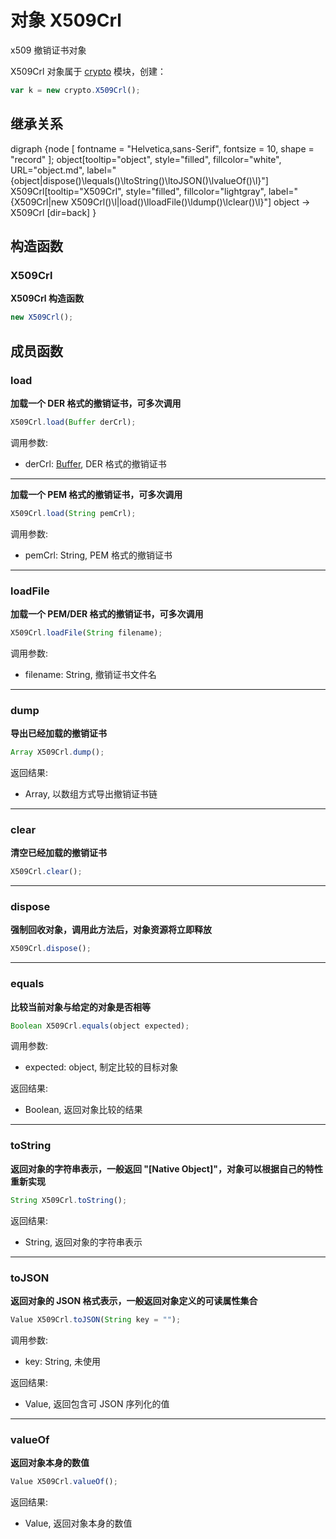 # 对象 X509Crl
x509 撤销证书对象

X509Crl 对象属于 [crypto](../../module/ifs/crypto.md) 模块，创建：

```JavaScript
var k = new crypto.X509Crl();
```

## 继承关系
<dot>digraph {node [ fontname = "Helvetica,sans-Serif", fontsize = 10, shape = "record" ];
object[tooltip="object", style="filled", fillcolor="white", URL="object.md", label="{object|dispose()\lequals()\ltoString()\ltoJSON()\lvalueOf()\l}"]
X509Crl[tooltip="X509Crl", style="filled", fillcolor="lightgray", label="{X509Crl|new X509Crl()\l|load()\lloadFile()\ldump()\lclear()\l}"]
object -> X509Crl [dir=back]
}</dot>

## 构造函数
        
### X509Crl
**X509Crl 构造函数**

```JavaScript
new X509Crl();
```

## 成员函数
        
### load
**加载一个 DER 格式的撤销证书，可多次调用**

```JavaScript
X509Crl.load(Buffer derCrl);
```

调用参数:
* derCrl: [Buffer](Buffer.md), DER 格式的撤销证书

--------------------------
**加载一个 PEM 格式的撤销证书，可多次调用**

```JavaScript
X509Crl.load(String pemCrl);
```

调用参数:
* pemCrl: String, PEM 格式的撤销证书

--------------------------
### loadFile
**加载一个 PEM/DER 格式的撤销证书，可多次调用**

```JavaScript
X509Crl.loadFile(String filename);
```

调用参数:
* filename: String, 撤销证书文件名

--------------------------
### dump
**导出已经加载的撤销证书**

```JavaScript
Array X509Crl.dump();
```

返回结果:
* Array, 以数组方式导出撤销证书链

--------------------------
### clear
**清空已经加载的撤销证书**

```JavaScript
X509Crl.clear();
```

--------------------------
### dispose
**强制回收对象，调用此方法后，对象资源将立即释放**

```JavaScript
X509Crl.dispose();
```

--------------------------
### equals
**比较当前对象与给定的对象是否相等**

```JavaScript
Boolean X509Crl.equals(object expected);
```

调用参数:
* expected: object, 制定比较的目标对象

返回结果:
* Boolean, 返回对象比较的结果

--------------------------
### toString
**返回对象的字符串表示，一般返回 "[Native Object]"，对象可以根据自己的特性重新实现**

```JavaScript
String X509Crl.toString();
```

返回结果:
* String, 返回对象的字符串表示

--------------------------
### toJSON
**返回对象的 JSON 格式表示，一般返回对象定义的可读属性集合**

```JavaScript
Value X509Crl.toJSON(String key = "");
```

调用参数:
* key: String, 未使用

返回结果:
* Value, 返回包含可 JSON 序列化的值

--------------------------
### valueOf
**返回对象本身的数值**

```JavaScript
Value X509Crl.valueOf();
```

返回结果:
* Value, 返回对象本身的数值

